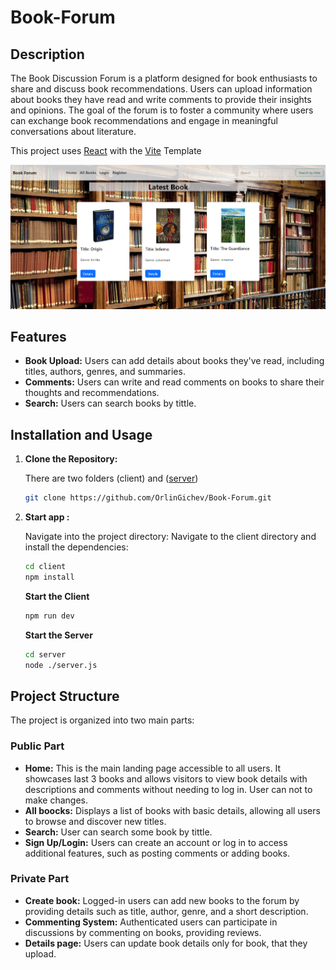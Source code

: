# Book-Forum

## Description

The Book Discussion Forum is a platform designed for book enthusiasts to share and discuss book recommendations. Users can upload information about books they have read and write comments to provide their insights and opinions. The goal of the forum is to foster a community where users can exchange book recommendations and engage in meaningful conversations about literature.

This project uses [React](https://react.dev/) with the [Vite](https://vitejs.dev/) Template

![homepage image](client/public/HomePage.png)

## Features

- **Book Upload:** Users can add details about books they've read, including titles, authors, genres, and summaries.
- **Comments:** Users can write and read comments on books to share their thoughts and recommendations.
- **Search:** Users can search books by tittle.

## Installation and Usage

1. **Clone the Repository:**

   
   There are two folders (client) and ([server](https://github.com/softuni-practice-server/softuni-practice-server/tree/master))<br />
   
   ```bash
   git clone https://github.com/OrlinGichev/Book-Forum.git
   
2. **Start app :**

   Navigate into the project directory:
   Navigate to the client directory and install the dependencies:
   
   ```bash
   cd client
   npm install
   ````
   **Start the Client**

   ```bash
   npm run dev
   ````
   **Start the Server**
   ```bash
   cd server
   node ./server.js
   ````
   
## Project Structure

The project is organized into two main parts:

### Public Part

- **Home:** This is the main landing page accessible to all users. It showcases last 3 books  and allows visitors to view book details with descriptions and comments without needing to log in. User can not to make changes.
- **All boocks:** Displays a list of books with basic details, allowing all users to browse and discover new titles.
- **Search:** User can search some book by tittle.
- **Sign Up/Login:** Users can create an account or log in to access additional features, such as posting comments or adding books.

### Private Part

- **Create book:** Logged-in users can add new books to the forum by providing details such as title, author, genre, and a short description.
- **Commenting System:** Authenticated users can participate in discussions by commenting on books, providing reviews.
- **Details page:** Users can update book details only for book, that they upload.





